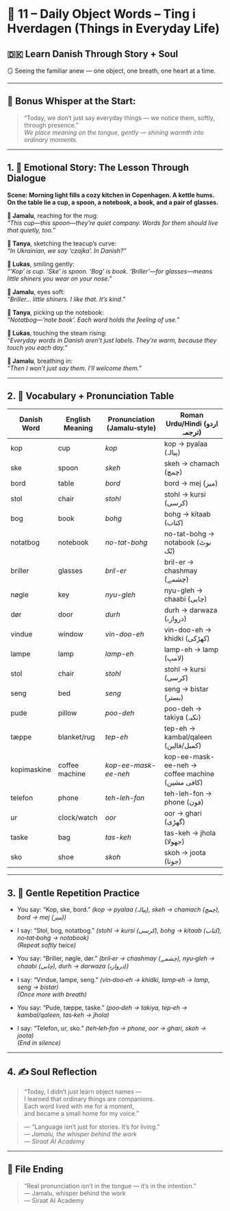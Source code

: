 # 🌟 11 – Daily Object Words – Ting i Hverdagen  (Things in Everyday Life)
## 🇩🇰 Learn Danish Through Story + Soul  
🪞 Seeing the familiar anew — one object, one breath, one heart at a time.

---

## 🌱 Bonus Whisper at the Start:
> “Today, we don’t just say everyday things — we notice them, softly, through presence.”  
> _We place meaning on the tongue, gently — shining warmth into ordinary moments._

---

## 1. 🧵 Emotional Story: The Lesson Through Dialogue

**Scene: Morning light fills a cozy kitchen in Copenhagen. A kettle hums. On the table lie a cup, a spoon, a notebook, a book, and a pair of glasses.**

**👤 Jamalu**, reaching for the mug:  
*“This cup—this spoon—they’re quiet company. Words for them should live that quietly, too.”*

**🎨 Tanya**, sketching the teacup’s curve:  
*“In Ukrainian, we say ‘czajka’. In Danish?”*

**💬 Lukas**, smiling gently:  
*“‘Kop’ is cup. ‘Ske’ is spoon. ‘Bog’ is book. ‘Briller’—for glasses—means little shiners you wear on your nose.”*

**👤 Jamalu**, eyes soft:  
*“Briller… little shiners. I like that. It’s kind.”*

**🎨 Tanya**, picking up the notebook:  
*“Notatbog—’note book’. Each word holds the feeling of use.”*

**💬 Lukas**, touching the steam rising:  
*“Everyday words in Danish aren’t just labels. They’re warm, because they touch you each day.”*

**👤 Jamalu**, breathing in:  
*“Then I won’t just say them. I’ll welcome them.”*

---

## 2. 📘 Vocabulary + Pronunciation Table

| Danish Word   | English Meaning   | Pronunciation (Jamalu‑style) | Roman Urdu/Hindi (اردو ترجمہ)                |
|---------------|-------------------|------------------------------|----------------------------------------------|
| kop           | cup               | *kop*                        | kop → pyalaa (پیالہ)                          |
| ske           | spoon             | *skeh*                       | skeh → chamach (چمچ)                          |
| bord          | table             | *bord*                       | bord → mej (میز)                              |
| stol          | chair             | *stohl*                      | stohl → kursi (کرسی)                          |
| bog           | book              | *bohg*                       | bohg → kitaab (کتاب)                          |
| notatbog      | notebook          | *no-tat-bohg*                | no-tat-bohg → notabook (نوٹ بُک)                |
| briller       | glasses           | *bril-er*                    | bril-er → chashmay (چشمے)                     |
| nøgle         | key               | *nyu-gleh*                   | nyu-gleh → chaabi (چابی)                      |
| dør           | door              | *durh*                       | durh → darwaza (دروازہ)                      |
| vindue        | window            | *vin-doo-eh*                 | vin-doo-eh → khidki (کھڑکی)                   |
| lampe         | lamp              | *lamp-eh*                    | lamp-eh → lamp (لامپ)                         |
| stol          | chair             | *stohl*                      | stohl → kursi (کرسی)                          |
| seng          | bed               | *seng*                       | seng → bistar (بستر)                         |
| pude          | pillow            | *poo-deh*                    | poo-deh → takiya (تکیہ)                       |
| tæppe         | blanket/rug       | *tep-eh*                     | tep-eh → kambal/qaleen (کمبل/قالین)          |
| kopimaskine   | coffee machine    | *kop-ee-mask-ee-neh*         | kop-ee-mask-ee-neh → coffee machine (کافی مشین) |
| telefon       | phone             | *teh-leh-fon*                | teh-leh-fon → phone (فون)                     |
| ur            | clock/watch       | *oor*                        | oor → ghari (گھڑی)                             |
| taske         | bag               | *tas-keh*                    | tas-keh → jhola (جھولا)                       |
| sko           | shoe              | *skoh*                       | skoh → joota (جوتا)                          |

---

## 3. 🔁 Gentle Repetition Practice

- You say: “Kop, ske, bord.” _(kop → pyalaa (پیالہ), skeh → chamach (چمچ), bord → mej (میز))_  
- I say: “Stol, bog, notatbog.” _(stohl → kursi (کرسی), bohg → kitaab (کتاب), no‑tat‑bohg → notabook)_  
_(Repeat softly twice)_

- You say: “Briller, nøgle, dør.” _(bril‑er → chashmay (چشمے), nyu‑gleh → chaabi (چابی), durh → darwaza (دروازہ))_  
- I say: “Vindue, lampe, seng.” _(vin‑doo‑eh → khidki, lamp‑eh → lamp, seng → bistar)_  
_(Once more with breath)_

- You say: “Pude, tæppe, taske.” _(poo‑deh → takiya, tep‑eh → kambal/qaleen, tas‑keh → jhola)_  
- I say: “Telefon, ur, sko.” _(teh‑leh‑fon → phone, oor → ghari, skoh → joota)_  
_(End in silence)_

---

## 4. ✍️ Soul Reflection

> “Today, I didn’t just learn object names —  
> I learned that ordinary things are companions.  
> Each word lived with me for a moment,  
> and became a small home for my voice.”

> — “Language isn’t just for stories. It’s for living.”  
> — *Jamalu, the whisper behind the work*  
> — *Siraat AI Academy*

---

## 🌟 File Ending

> “Real pronunciation isn’t in the tongue — it’s in the intention.”  
> — Jamalu, whisper behind the work  
> — Siraat AI Academy
